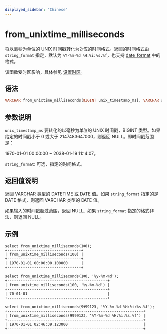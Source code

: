 ```yaml
---
displayed_sidebar: "Chinese"
---
```


# from_unixtime_milliseconds

将以毫秒为单位的 UNIX 时间戳转化为对应的时间格式。返回的时间格式由 `string_format` 指定，默认为 `%Y-%m-%d %H:%i:%s.%f`，也支持 [date_format](./date_format.md) 中的格式。

该函数受时区影响，具体参见 [设置时区](../../../administration/management/timezone.md)。

## 语法

```Haskell
VARCHAR from_unixtime_milliseconds(BIGINT unix_timestamp_ms[, VARCHAR string_format])
```

## 参数说明

`unix_timestamp_ms` 要转化的以毫秒为单位的 UNIX 时间戳，BIGINT 类型。如果给定的时间戳小于 0 或大于 2147483647000，则返回 NULL。即时间戳范围是：

1970-01-01 00:00:00 ~ 2038-01-19 11:14:07。

`string_format`: 可选，指定的时间格式。

## 返回值说明

返回 VARCHAR 类型的 DATETIME 或 DATE 值。如果 `string_format` 指定的是 DATE 格式，则返回 VARCHAR 类型的 DATE 值。

如果输入的时间戳超过范围，返回 NULL。如果 `string_format` 指定的格式非法，则返回 NULL。

## 示例

```Plain Text
select from_unixtime_milliseconds(100);
+---------------------------------+
| from_unixtime_milliseconds(100) |
+---------------------------------+
| 1970-01-01 00:00:00.100000      |
+---------------------------------+

select from_unixtime_milliseconds(100, '%y-%m-%d');
+---------------------------------------------+
| from_unixtime_milliseconds(100, '%y-%m-%d') |
+---------------------------------------------+
| 70-01-01                                    |
+---------------------------------------------+

select from_unixtime_milliseconds(9999123, '%Y-%m-%d %H:%i:%s.%f');
+-------------------------------------------------------------+
| from_unixtime_milliseconds(9999123, '%Y-%m-%d %H:%i:%s.%f') |
+-------------------------------------------------------------+
| 1970-01-01 02:46:39.123000                                  |
+-------------------------------------------------------------+
```
